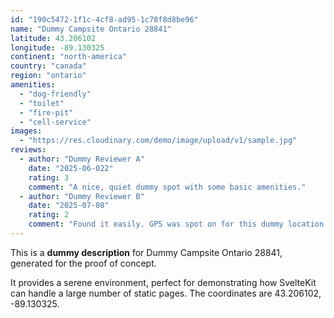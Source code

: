 ```yaml
---
id: "190c5472-1f1c-4cf8-ad95-1c78f8d8be96"
name: "Dummy Campsite Ontario 28841"
latitude: 43.206102
longitude: -89.130325
continent: "north-america"
country: "canada"
region: "ontario"
amenities:
  - "dog-friendly"
  - "toilet"
  - "fire-pit"
  - "cell-service"
images:
  - "https://res.cloudinary.com/demo/image/upload/v1/sample.jpg"
reviews:
  - author: "Dummy Reviewer A"
    date: "2025-06-022"
    rating: 3
    comment: "A nice, quiet dummy spot with some basic amenities."
  - author: "Dummy Reviewer B"
    date: "2025-07-08"
    rating: 2
    comment: "Found it easily. GPS was spot on for this dummy location."
---
```


This is a **dummy description** for Dummy Campsite Ontario 28841, generated for the proof of concept.

It provides a serene environment, perfect for demonstrating how SvelteKit can handle a large number of static pages. The coordinates are 43.206102, -89.130325.
